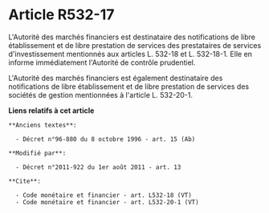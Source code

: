 # Article R532-17

L'Autorité des marchés financiers est destinataire des notifications de libre établissement et de libre prestation de
services des prestataires de services d'investissement mentionnés aux articles L. 532-18 et L. 532-18-1. Elle en informe
immédiatement l'Autorité de contrôle prudentiel. 

L'Autorité des marchés financiers est également destinataire des notifications de libre établissement et de libre prestation
de services des sociétés de gestion mentionnées à l'article L. 532-20-1.

**Liens relatifs à cet article**

	**Anciens textes**:

	  - Décret n°96-880 du 8 octobre 1996 - art. 15 (Ab)

	**Modifié par**:

	  - Décret n°2011-922 du 1er août 2011 - art. 13

	**Cite**:

	  - Code monétaire et financier - art. L532-18 (VT)
	  - Code monétaire et financier - art. L532-20-1 (VT)
